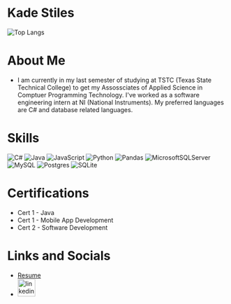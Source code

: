 # Kade Stiles
![Top Langs](https://github-readme-stats.vercel.app/api/top-langs/?username=kbstiles&layout=compact)

# About Me
- I am currently in my last semester of studying at TSTC (Texas State Technical College) to get my Assossciates of Applied Science in Comptuer Programming Technology. I've worked as a software engineering intern at NI (National Instruments). My preferred languages are C# and database related languages.

# Skills
![C#](https://img.shields.io/badge/c%23-%23239120.svg?style=for-the-badge&logo=csharp&logoColor=white) ![Java](https://img.shields.io/badge/java-%23ED8B00.svg?style=for-the-badge&logo=openjdk&logoColor=white) ![JavaScript](https://img.shields.io/badge/javascript-%23323330.svg?style=for-the-badge&logo=javascript&logoColor=%23F7DF1E) ![Python](https://img.shields.io/badge/python-3670A0?style=for-the-badge&logo=python&logoColor=ffdd54) ![Pandas](https://img.shields.io/badge/pandas-%23150458.svg?style=for-the-badge&logo=pandas&logoColor=white) ![MicrosoftSQLServer](https://img.shields.io/badge/Microsoft%20SQL%20Server-CC2927?style=for-the-badge&logo=microsoft%20sql%20server&logoColor=white) ![MySQL](https://img.shields.io/badge/mysql-4479A1.svg?style=for-the-badge&logo=mysql&logoColor=white) ![Postgres](https://img.shields.io/badge/postgres-%23316192.svg?style=for-the-badge&logo=postgresql&logoColor=white) ![SQLite](https://img.shields.io/badge/sqlite-%2307405e.svg?style=for-the-badge&logo=sqlite&logoColor=white)

# Certifications

- Cert 1 - Java
- Cert 1 - Mobile App Development
- Cert 2 - Software Development

# Links and Socials

- [Resume](https://docs.google.com/document/d/1mdo3uipfE1SJiVP5dUOeltzZG-Uv94JTLyrhLPem3Bk/edit?usp=sharing)
- [<img src='https://cdn.jsdelivr.net/npm/simple-icons@3.0.1/icons/linkedin.svg' alt='linkedin' height='40'>](https://www.linkedin.com/in/https://www.linkedin.com/in/kade-stiles-941325225//)  
